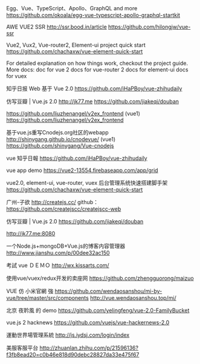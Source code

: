 

Egg、Vue、TypeScript、Apollo、GraphQL and more
https://github.com/okoala/egg-vue-typescript-apollo-graphql-startkit

AWE VUE2 SSR
http://ssr.bood.in/article 
https://github.com/hilongjw/vue-ssr

Vue2, Vux2, Vue-router2, Element-ui project quick start
https://github.com/chachaxw/vue-element-quick-start

For detailed explanation on how things work, checkout the project guide. 
More docs: 
doc for vue 2 
docs for vue-router 2 
docs for element-ui 
docs for vuex

知乎日报 Web 基于 Vue 2.0
https://github.com/iHaPBoy/vue-zhihudaily

仿写豆瓣 | Vue.js 2.0 http://jk77.me
https://github.com/jiakeqi/douban

https://github.com/liuzhenangel/v2ex_frontend (vue1)
https://github.com/liuzhenangel/v2ex_frontend

基于vue.js重写Cnodejs.org社区的webapp http://shinygang.github.io/cnodevue/ (vue1)
https://github.com/shinygang/Vue-cnodejs

vue 知乎日報
https://github.com/iHaPBoy/vue-zhihudaily

vue app demo
https://vue2-13554.firebaseapp.com/app/grid

vue2.0, element-ui, vue-router, vuex 后台管理系统快速搭建脚手架
https://github.com/chachaxw/vue-element-quick-start

广州-子欲
http://createjs.cc/ github：https://github.com/createjscc/createjscc-web

仿写豆瓣 | Vue.js 2.0
https://github.com/jiakeqi/douban

http://jk77.me:8080

一个Node.js+mongoDB+Vue.js的博客内容管理器
http://www.jianshu.com/p/00dee32ac150

考試 vue ＤＥＭＯ
http://wx.kissarts.com/

使用vue/vuex/redux开发的卖座网
https://github.com/zhengguorong/maizuo

VUE 仿 小米官網 強
https://github.com/wendaosanshou/mi-by-vue/tree/master/src/components 
http://vue.wendaosanshou.top/mi/

北京 夜耹風 的 demo
https://github.com/yelingfeng/vue-2.0-FamilyBucket

vue.js 2 hacknews
https://github.com/vuejs/vue-hackernews-2.0

運動世界場管理系統
http://js.iydsj.com/login/index

美服客服平台
http://zhuanlan.zhihu.com/p/21596136?f3fb8ead20=c0b46e818d90debc28827da33e475f67